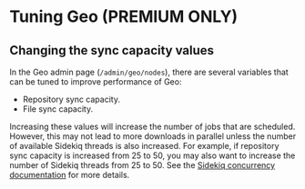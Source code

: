 # Tuning Geo **(PREMIUM ONLY)**

## Changing the sync capacity values

In the Geo admin page (`/admin/geo/nodes`), there are several variables that
can be tuned to improve performance of Geo:

- Repository sync capacity.
- File sync capacity.

Increasing these values will increase the number of jobs that are scheduled.
However, this may not lead to more downloads in parallel unless the number of
available Sidekiq threads is also increased. For example, if repository sync
capacity is increased from 25 to 50, you may also want to increase the number
of Sidekiq threads from 25 to 50. See the
[Sidekiq concurrency documentation](../../operations/extra_sidekiq_processes.md#number-of-threads)
for more details.
